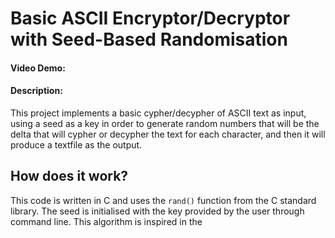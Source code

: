# Basic ASCII Encryptor/Decryptor with Seed-Based Randomisation
#### Video Demo:
#### Description:
This project implements a basic cypher/decypher of ASCII text as input, using a seed as a key in order to generate random numbers that will be the delta that will cypher or decypher the text for each character, and then it will produce a textfile as the output.

## How does it work?
This code is written in C and uses the `rand()` function from the C standard library.
The seed is initialised with the key provided by the user through command line.
This algorithm is inspired in the
